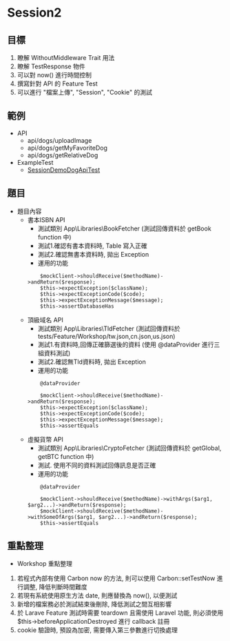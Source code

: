 # Session2
## 目標
1. 瞭解 WithoutMiddleware Trait 用法
2. 瞭解 TestResponse 物件
3. 可以對 now() 進行時間控制
4. 撰寫針對 API 的 Feature Test
5. 可以進行 "檔案上傳", "Session", "Cookie" 的測試

## 範例
- API
    - api/dogs/uploadImage
    - api/dogs/getMyFavoriteDog
    - api/dogs/getRelativeDog
- ExampleTest
    - [SessionDemoDogApiTest](./../tests/Feature/Workshop/Session2/SessionDemoDogApiTest.php) 

## 題目
- 題目內容
  - 書本ISBN API
    - 測試類別 App\Libraries\BookFetcher (測試回傳資料於 getBook function 中)
    - 測試1.確認有書本資料時, Table 寫入正確
    - 測試2.確認無書本資料時, 拋出 Exception
    - 運用的功能
    ```
        $mockClient->shouldReceive($methodName)->andReturn($response);
        $this->expectException($className);
        $this->expectExceptionCode($code);
        $this->expectExceptionMessage($message);
        $this->assertDatabaseHas
    ```
  - 頂級域名 API
    - 測試類別 App\Libraries\TldFetcher (測試回傳資料於 tests/Feature/Workshop/tw.json,cn.json,us.json)
    - 測試1.有資料時,回傳正確篩選後的資料 (使用 @dataProvider 進行三組資料測試)
    - 測試2.確認無Tld資料時, 拋出 Exception
    - 運用的功能
    ```
        @dataProvider

        $mockClient->shouldReceive($methodName)->andReturn($response);
        $this->expectException($className);
        $this->expectExceptionCode($code);
        $this->expectExceptionMessage($message);
        $this->assertEquals
    ```
  - 虛擬貨幣 API
    - 測試類別 App\Libraries\CryptoFetcher (測試回傳資料於 getGlobal, getBTC function 中)
    - 測試. 使用不同的資料測試回傳訊息是否正確
    - 運用的功能
    ```
        @dataProvider

        $mockClient->shouldReceive($methodName)->withArgs($arg1, $arg2...)->andReturn($response);
        $mockClient->shouldReceive($methodName)->withSomeOfArgs($arg1, $arg2...)->andReturn($response);
        $this->assertEquals
    ```

## 重點整理
- Workshop 重點整理
1. 若程式內部有使用 Carbon now 的方法, 則可以使用 Carbon::setTestNow 進行調整, 降低判斷時間難度
2. 若現有系統使用原生方法 date, 則應替換為 now(), 以便測試
3. 新增的檔案務必於測試結束後刪除, 降低測試之間互相影響
4. 於 Larave Feature 測試時需要 teardown 且需使用 Laravel 功能, 則必須使用 $this->beforeApplicationDestroyed 進行 callback 註冊
5. cookie 驗證時, 預設為加密, 需要傳入第三參數進行切換處理